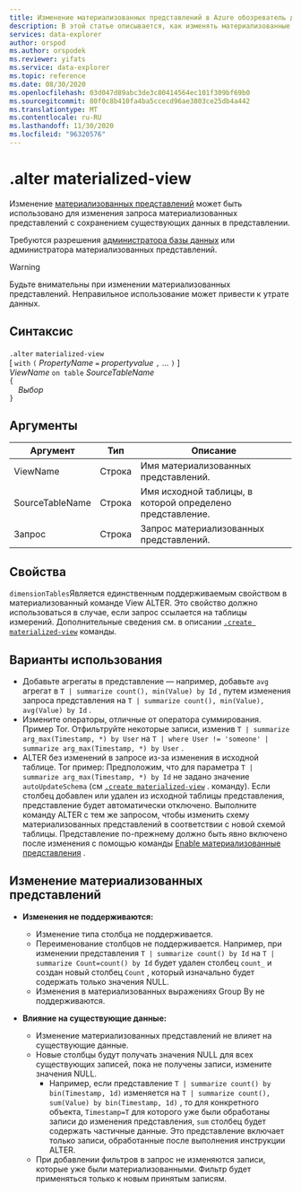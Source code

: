 ```yaml
---
title: Изменение материализованных представлений в Azure обозреватель данных
description: В этой статье описывается, как изменять материализованные представления в обозреватель данных Azure.
services: data-explorer
author: orspod
ms.author: orspodek
ms.reviewer: yifats
ms.service: data-explorer
ms.topic: reference
ms.date: 08/30/2020
ms.openlocfilehash: 03d047d89abc3de3c80414564ec101f309bf69b0
ms.sourcegitcommit: 80f0c8b410fa4ba5ccecd96ae3803ce25db4a442
ms.translationtype: MT
ms.contentlocale: ru-RU
ms.lasthandoff: 11/30/2020
ms.locfileid: "96320576"
---
```

# <a name="alter-materialized-view"></a>.alter materialized-view

Изменение [материализованных представлений](materialized-view-overview.md) может быть использовано для изменения запроса материализованных представлений с сохранением существующих данных в представлении.

Требуются разрешения [администратора базы данных](../access-control/role-based-authorization.md) или администратора материализованных представлений.

> [!WARNING]
> Будьте внимательны при изменении материализованных представлений. Неправильное использование может привести к утрате данных.

## <a name="syntax"></a>Синтаксис

`.alter` `materialized-view`  
[ `with` `(` *PropertyName* `=` *propertyvalue* `,` ... `)` ]  
*ViewName* `on table` *SourceTableName*  
`{`  
    &nbsp;&nbsp;&nbsp;&nbsp;*Выбор*  
`}`

## <a name="arguments"></a>Аргументы

|Аргумент|Тип|Описание
|----------------|-------|---|
|ViewName|Строка|Имя материализованных представлений.|
|SourceTableName|Строка|Имя исходной таблицы, в которой определено представление.|
|Запрос|Строка|Запрос материализованных представлений.|

## <a name="properties"></a>Свойства

`dimensionTables`Является единственным поддерживаемым свойством в материализованный команде View ALTER. Это свойство должно использоваться в случае, если запрос ссылается на таблицы измерений. Дополнительные сведения см. в описании [`.create materialized-view`](materialized-view-create.md) команды.

## <a name="use-cases"></a>Варианты использования

* Добавьте агрегаты в представление — например, добавьте `avg` агрегат в `T | summarize count(), min(Value) by Id` , путем изменения запроса представления на `T | summarize count(), min(Value), avg(Value) by Id` .
* Измените операторы, отличные от оператора суммирования. Пример Tor. Отфильтруйте некоторые записи, изменив  `T | summarize arg_max(Timestamp, *) by User` на `T | where User != 'someone' | summarize arg_max(Timestamp, *) by User` .
* ALTER без изменений в запросе из-за изменения в исходной таблице. Tor пример: Предположим, что для параметра `T | summarize arg_max(Timestamp, *) by Id` не задано значение `autoUpdateSchema` (см [`.create materialized-view`](materialized-view-create.md) . команду). Если столбец добавлен или удален из исходной таблицы представления, представление будет автоматически отключено. Выполните команду ALTER с тем же запросом, чтобы изменить схему материализованных представлений в соответствии с новой схемой таблицы. Представление по-прежнему должно быть явно включено после изменения с помощью команды [Enable материализованные представления](materialized-view-enable-disable.md) .

## <a name="alter-materialized-view-limitations"></a>Изменение материализованных представлений

* **Изменения не поддерживаются:**
    * Изменение типа столбца не поддерживается.
    * Переименование столбцов не поддерживается. Например, при изменении представления `T | summarize count() by Id` на `T | summarize Count=count() by Id` будет удален столбец `count_` и создан новый столбец `Count` , который изначально будет содержать только значения NULL.
    * Изменения в материализованных выражениях Group By не поддерживаются.

* **Влияние на существующие данные:**
    * Изменение материализованных представлений не влияет на существующие данные.
    * Новые столбцы будут получать значения NULL для всех существующих записей, пока не получены записи, измените значения NULL.
        * Например, если представление `T | summarize count() by bin(Timestamp, 1d)` изменяется на `T | summarize count(), sum(Value) by bin(Timestamp, 1d)` , то для конкретного объекта, `Timestamp=T` для которого уже были обработаны записи до изменения представления, `sum` столбец будет содержать частичные данные. Это представление включает только записи, обработанные после выполнения инструкции ALTER.
    * При добавлении фильтров в запрос не изменяются записи, которые уже были материализованными. Фильтр будет применяться только к новым принятым записям.
